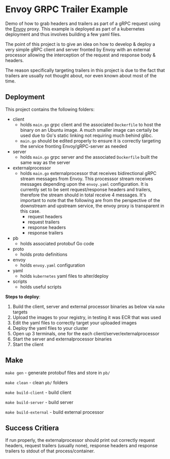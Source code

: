 # Envoy GRPC Trailer Example

Demo of how to grab headers and trailers as part of a gRPC request using the [Envoy](https://www.envoyproxy.io/docs/envoy/latest/configuration/http/http_filters/ext_proc_filter) proxy. This example is deployed as part of a kubernetes deployment and thus involves building a few yaml files.

The point of this project is to give an idea on how to develop & deploy a very simple gRPC client and server fronted by Envoy with an external processor allowing the interception of the request and response body & headers.

The reason specifically targeting trailers in this project is due to the fact that trailers are usually not thought about, nor even known about most of the time. 

## Deployment

This project contains the following folders:

- client
  - holds `main.go` grpc client and the associated `Dockerfile` to host the binary on an Ubuntu image. A much smaller image can certaily be used due to Go's static linking not requiring much behind glibc.
  - `main.go` should be edited properly to ensure it is correctly targeting the service fronting Envoy/gRPC-server as needed
- server
  - holds `main.go` grpc server and the associated `Dockerfile` built the same way as the server
- externalprocessor
  - holds `main.go` externalprocessor that receives bidirectional gRPC stream messages from Envoy. This processsor stream receives messages depending upon the `envoy.yaml` configuration. It is currently set to be sent request/response headers and trailers, therefore the stream should in total receive 4 messages. It's important to note that the following are from the perspective of the downstream and upstream service, the envoy proxy is transparent in this case.
    - request headers
    - request trailers
    - response headers
    - response trailers
- pb
  - holds associated protobuf Go code
- proto 
  - holds proto definitions
- envoy
  - holds `envoy.yaml` configuration
- yaml
  - holds `kubernetes` yaml files to alter/deploy
- scripts
  - holds useful scripts

**Steps to deploy**:
1. Build the client, server and external processor binaries as below via `make` targets
2. Upload the images to your registry, in testing it was ECR that was used
3. Edit the yaml files to correctly target your uploaded images
4. Deploy the yaml files to your cluster
5. Open up 3 terminals, one for the each client/server/externalprocessor
6. Start the server and externalprocessor binaries
7. Start the client

## Make

`make gen` - generate protobuf files and store in `pb/`

`make clean` - clean `pb/` folders

`make build-client` - build client

`make build-server` - build server

`make build-external` - build external processor

## Success Critiera

If run properly, the externalprocessor should print out correctly request headers, request trailers (usually none), response headers and response trailers to stdout of that process/container. 